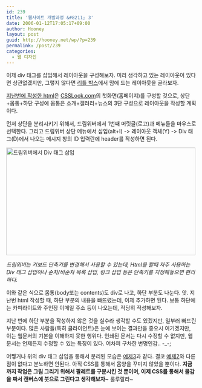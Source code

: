 ```yaml
---
id: 239
title: '웹사이트 개발과정 &#8211; 3'
date: 2006-01-12T17:05:17+09:00
author: Hooney
layout: post
guid: http://hooney.net/wp/?p=239
permalink: /post/239
categories:
  - 웹 디자인
---
```

이제 div 태그를 삽입해서 레이아웃을 구성해보자. 미리 생각하고 있는 레이아웃이 있다면 상관없겠지만, 그렇지 않다면 [리틀 박스](http://www.thenoodleincident.com/tutorials/box_lesson/boxes.html)에서 맘에 드는 레이아웃을 골라보자.

[지난번에 작성한 html](http://csslook.com/file/doc/process-060112/2.html)은 [CSSLook.com](http://csslook.com)의 첫화면(홈페이지)를 구성할 것으로, 상단+몸통+하단 구성에 몸통은 소개+갤러리+뉴스의 3단 구성으로 레이아웃을 작성할 계획이다.

먼저 상단을 분리시키기 위해서, 드림위버에서 1번째 머릿글(로고)과 메뉴들을 마우스로 선택한다. 그리고 드림위버 상단 메뉴에서 삽입(alt+I) -> 레이아웃 객체(Y) -> Div 태그(D)에서 나오는 메시지 창의 ID 입력란에 header를 작성하면 된다. 

<img src="/files/img/2006-01/dw-4.png" width="500" height="284" alt="드림위버에서 Div 태그 삽입" /> 

_드림위버는 키보드 단축키를 변경해서 사용할 수 있는데, Html을 할때 자주 사용하는 Div 태그 삽입이나 순차/비순차 목록 삽입, 링크 삽입 등은 단축키를 지정해놓으면 편리하다._ 

이와 같은 식으로 몸통(body또는 contents)도 div로 나고, 하단 부분도 나눈다. 앗. 지난번 html 작성할 때, 하단 부분의 내용을 빠뜨렸는데, 이제 추가하면 된다. 보통 하단에는 카피라이트와 주인장 이메일 주소 등이 나오는데, 적당히 작성해보자.

지난 번에 하단 부분을 작성하지 않은 것을 실수라 생각할 수도 있겠지만, 일부러 빠뜨린 부분이다. 많은 사람들(특히 클라이언트)은 눈에 보이는 결과만을 중요시 여기겠지만, 이는 웹문서의 기본을 이해하지 못한 행위다. 인쇄된 문서는 다시 수정할 수 없지만, 웹문서는 언제든지 수정할 수 있는 특징이 있다. 어차피 구차한 변명인감.. -_-;

어쨓거나 위의 div 태그 삽입을 통해서 분리된 모습은 [예제3](http://csslook.com/file/doc/process-060112/3.html)과 같다. 결코 [예제2](http://csslook.com/file/doc/process-060112/2.html)와 다른 점이 없다고 분노하면 안된다. 아직 CSS를 통해서 몸양을 꾸미지 않았을 뿐이다. **지금까지 작업은 그림 그리기 위해서 팔레트를 구분시킨 것 뿐이며, 이제 CSS를 통해서 물감을 짜서 캔버스에 붓으로 그린다고 생각해보자~** 룰루랄라~